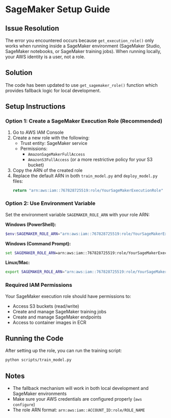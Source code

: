 # SageMaker Setup Guide

## Issue Resolution

The error you encountered occurs because `get_execution_role()` only works when running inside a SageMaker environment (SageMaker Studio, SageMaker notebooks, or SageMaker training jobs). When running locally, your AWS identity is a user, not a role.

## Solution

The code has been updated to use `get_sagemaker_role()` function which provides fallback logic for local development.

## Setup Instructions

### Option 1: Create a SageMaker Execution Role (Recommended)

1. Go to AWS IAM Console
2. Create a new role with the following:
   - Trust entity: SageMaker service
   - Permissions: 
     - `AmazonSageMakerFullAccess`
     - `AmazonS3FullAccess` (or a more restrictive policy for your S3 bucket)
3. Copy the ARN of the created role
4. Replace the default ARN in both `train_model.py` and `deploy_model.py` files:
   ```python
   return "arn:aws:iam::767828725519:role/YourSageMakerExecutionRole"
   ```

### Option 2: Use Environment Variable

Set the environment variable `SAGEMAKER_ROLE_ARN` with your role ARN:

**Windows (PowerShell):**
```powershell
$env:SAGEMAKER_ROLE_ARN="arn:aws:iam::767828725519:role/YourSageMakerExecutionRole"
```

**Windows (Command Prompt):**
```cmd
set SAGEMAKER_ROLE_ARN=arn:aws:iam::767828725519:role/YourSageMakerExecutionRole
```

**Linux/Mac:**
```bash
export SAGEMAKER_ROLE_ARN="arn:aws:iam::767828725519:role/YourSageMakerExecutionRole"
```

### Required IAM Permissions

Your SageMaker execution role should have permissions to:
- Access S3 buckets (read/write)
- Create and manage SageMaker training jobs
- Create and manage SageMaker endpoints
- Access to container images in ECR

## Running the Code

After setting up the role, you can run the training script:

```bash
python scripts/train_model.py
```

## Notes

- The fallback mechanism will work in both local development and SageMaker environments
- Make sure your AWS credentials are configured properly (`aws configure`)
- The role ARN format: `arn:aws:iam::ACCOUNT_ID:role/ROLE_NAME`
